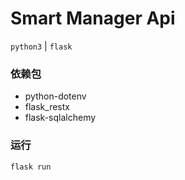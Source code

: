 # Smart Manager Api

`python3` | `flask`

### 依赖包

- python-dotenv
- flask_restx
- flask-sqlalchemy

### 运行

``` shell
flask run
```
